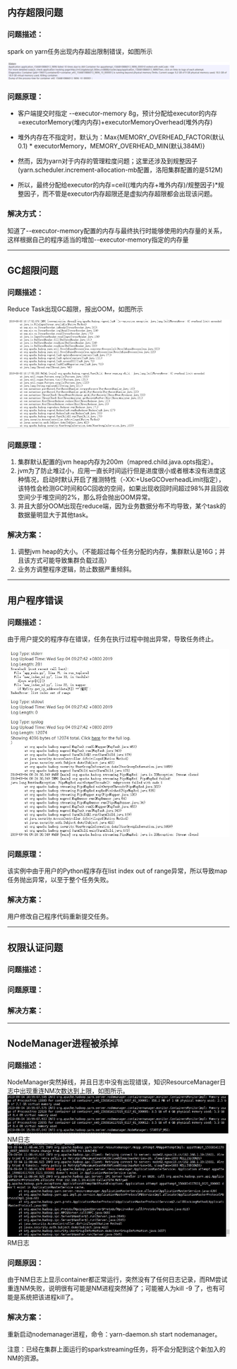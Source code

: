 ## 内存超限问题

### 问题描述：

spark on yarn任务出现内存超出限制错误，如图所示

![](/assets/常见错误-内存超限.jpg)

### 问题原理：

* 客户端提交时指定 --executor-memory 8g，预计分配给executor的内存=executorMemory\(堆内内存\)+executorMemoryOverhead\(堆外内存\)

* 堆外内存在不指定时，默认为：Max{MEMORY\_OVERHEAD\_FACTOR\(默认0.1\) \* executorMemory，MEMORY\_OVERHEAD\_MIN\(默认384M\)}

* 然而，因为yarn对于内存的管理粒度问题；这里还涉及到规整因子\(yarn.scheduler.increment-allocation-mb配置，洛阳集群配置的是512M\)

* 所以，最终分配给executor的内存=ceil\(\(堆内内存+堆外内存\)/规整因子\)\*规整因子，而不管是executor内存超限还是虚拟内存超限都会出现该问题。

### 解决方式：

知道了--executor-memory配置的内存与最终执行时能够使用的内存量的关系，这样根据自己的程序适当的增加--executor-memory指定的内存量

---

## GC超限问题

### 问题描述：

Reduce Task出现GC超限，报出OOM，如图所示

![](/assets/常见错误-GC超限.JPG)

### 问题原理：

1. 集群默认配置的jvm heap内存为200m（mapred.child.java.opts指定）。
2. jvm为了防止堆过小，应用一直长时间运行但是进度很小或者根本没有进度这种情况，启动时默认开启了推测特性（-XX:+UseGCOverheadLimit指定），该特性会检测GC时间和GC回收的空间，如果出现收回时间超过98%并且回收空间少于堆空间的2%，那么将会抛出OOM异常。
3. 并且大部分OOM出现在reduce端，因为业务数据分布不均导致，某个task的数据量明显大于其他task。

### 解决方案：

1. 调整jvm heap的大小。（不能超过每个任务分配的内存，集群默认是16G；并且该方式可能导致集群负载过高）
2. 业务方调整程序逻辑，防止数据严重倾斜。

---

## 用户程序错误

### 问题描述：

由于用户提交的程序存在错误，任务在执行过程中抛出异常，导致任务终止。

![](/assets/常见错误-用户程序错误.JPG)

### 问题原理：

该实例中由于用户的Python程序存在list index out of range异常，所以导致map任务抛出异常，以至于整个任务失败。

### 解决方案：

用户修改自己程序代码重新提交任务。

---

## 权限认证问题

### 问题描述：

### 问题原理：

### 解决方案：

---

## NodeManager进程被杀掉

### 问题描述：

NodeManager突然掉线，并且日志中没有出现错误，知识ResourceManager日志中出现重连NM次数达到上限，如图所示。![](/assets/进程突然被杀.jpg)NM日志![](/assets/RM连接不上NM.jpg)RM日志

### 问题原因：

由于NM日志上显示container都正常运行，突然没有了任何日志记录，而RM尝试重连NM失败，说明很有可能是NM进程突然掉了；可能被人为kill -9 了，也有可能是系统把该进程kill了。

### 解决方案：

重新启动nodemanager进程，命令：yarn-daemon.sh start nodemanager。

注意：已经在集群上面运行的sparkstreaming任务，将不会分配到这个新加入的NM的资源。



